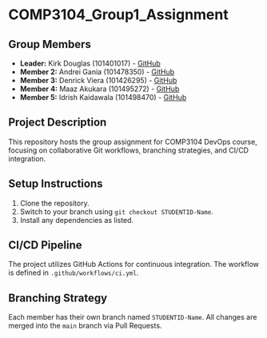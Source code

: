# COMP3104_Group1_Assignment
## Group Members
- **Leader:** Kirk Douglas (101401017) - [GitHub](https://github.com/kirkdouglas9000)
- **Member 2:** Andrei Gania (101478350) - [GitHub](https://github.com/AndreiGania)
- **Member 3:** Denrick Viera (101426295) - [GitHub](https://github.com/DenrickShawnViera)
- **Member 4:** Maaz Akukara (101495272) - [GitHub](https://github.com/AkukaraMaaz)
- **Member 5:** Idrish Kaidawala (101498470) - [GitHub](https://github.com/Idrishkaidawala)
## Project Description
This repository hosts the group assignment for COMP3104 DevOps course, focusing on
collaborative Git workflows, branching strategies, and CI/CD integration.
## Setup Instructions
1. Clone the repository.
2. Switch to your branch using `git checkout STUDENTID-Name`.
3. Install any dependencies as listed.
## CI/CD Pipeline
The project utilizes GitHub Actions for continuous integration. The workflow is defined
in `.github/workflows/ci.yml`.
## Branching Strategy
Each member has their own branch named `STUDENTID-Name`. All changes are
merged into the `main` branch via Pull Requests.